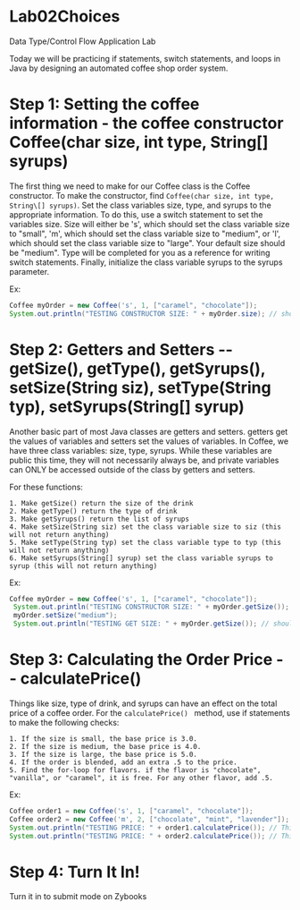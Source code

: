 # Lab02Choices
Data Type/Control Flow Application Lab

Today we will be practicing if statements, switch statements, and loops in Java by designing an automated coffee shop order system.

# Step 1: Setting the coffee information - the coffee constructor Coffee(char size, int type, String\[] syrups)
The first thing we need to make for our Coffee class is the Coffee constructor. To make the constructor, find `Coffee(char size, int type, String\[] syrups)`. Set the class variables size, type, and syrups to the appropriate information. To do this, use a switch statement to set the variables size. Size will either be 's', which should set the class variable size to "small", 'm', which should set the class variable size to "medium", or 'l', which should set the class variable size to "large". Your default size should be "medium". Type will be completed for you as a reference for writing switch statements. Finally, initialize the class variable syrups to the syrups parameter.

   Ex: 
   ```java
   Coffee myOrder = new Coffee('s', 1, ["caramel", "chocolate"]);
   System.out.println("TESTING CONSTRUCTOR SIZE: " + myOrder.size); // should return "small" 
```
# Step 2: Getters and Setters -- getSize(), getType(), getSyrups(), setSize(String siz), setType(String typ), setSyrups(String\[] syrup)
Another basic part of most Java classes are getters and setters. getters get the values of variables and setters set the values of variables. In Coffee, we have three class variables: size, type, syrups. While these variables are public this time, they will not necessarily always be, and private variables can ONLY be accessed outside of the class by getters and setters. 

For these functions:
```
1. Make getSize() return the size of the drink
2. Make getType() return the type of drink
3. Make getSyrups() return the list of syrups
4. Make setSize(String siz) set the class variable size to siz (this will not return anything)
5. Make setType(String typ) set the class variable type to typ (this will not return anything)
6. Make setSyrups(String[] syrup) set the class variable syrups to syrup (this will not return anything)
```

  Ex: 
  ```java
  Coffee myOrder = new Coffee('s', 1, ["caramel", "chocolate"]);
   System.out.println("TESTING CONSTRUCTOR SIZE: " + myOrder.getSize()); // should return "small" 
   myOrder.setSize("medium");
   System.out.println("TESTING GET SIZE: " + myOrder.getSize()); // should return "medium"
```
# Step 3: Calculating the Order Price -- calculatePrice()
Things like size, type of drink, and syrups can have an effect on the total price of a coffee order. For the   `calculatePrice() ` method, use if statements to make the following checks:

 ```
 1. If the size is small, the base price is 3.0. 
 2. If the size is medium, the base price is 4.0. 
 3. If the size is large, the base price is 5.0.
 4. If the order is blended, add an extra .5 to the price.
 5. Find the for-loop for flavors. if the flavor is "chocolate", "vanilla", or "caramel", it is free. For any other flavor, add .5.
 ```

  Ex: 
  ```java
  Coffee order1 = new Coffee('s', 1, ["caramel", "chocolate"]);
  Coffee order2 = new Coffee('m', 2, ["chocolate", "mint", "lavender"]);
  System.out.println("TESTING PRICE: " + order1.calculatePrice()); // This should return 3.0
  System.out.println("TESTING PRICE: " + order2.calculatePrice()); // This should return 5.5
```


# Step 4: Turn It In!
  Turn it in to submit mode on Zybooks
